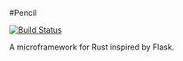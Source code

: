#Pencil

[![Build Status](https://travis-ci.org/fengsp/pencil.svg?branch=master)](https://travis-ci.org/fengsp/pencil)

A microframework for Rust inspired by Flask.
